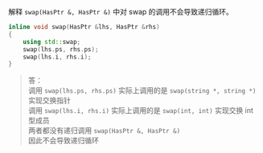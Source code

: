 解释 `swap(HasPtr &, HasPtr &)` 中对 swap 的调用不会导致递归循环。

```cpp
inline void swap(HasPtr &lhs, HasPtr &rhs)
{
    using std::swap;
    swap(lhs.ps, rhs.ps);
    swap(lhs.i, rhs.i);
}
```

> 答：  
> 调用 `swap(lhs.ps, rhs.ps)` 实际上调用的是 `swap(string *, string *)` 实现交换指针  
> 调用 `swap(lhs.i, rhs.i)` 实际上调用的是 `swap(int, int)` 实现交换 int 型成员  
> 两者都没有递归调用 `swap(HasPtr &, HasPtr &)`  
> 因此不会导致递归循环

